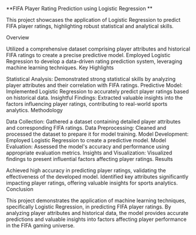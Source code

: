 
**FIFA Player Rating Prediction using Logistic Regression
**

This project showcases the application of Logistic Regression to predict FIFA player ratings, highlighting robust statistical and analytical skills.

Overview

Utilized a comprehensive dataset comprising player attributes and historical FIFA ratings to create a precise predictive model.
Employed Logistic Regression to develop a data-driven rating prediction system, leveraging machine learning techniques.
Key Highlights

Statistical Analysis: Demonstrated strong statistical skills by analyzing player attributes and their correlation with FIFA ratings.
Predictive Model: Implemented Logistic Regression to accurately predict player ratings based on historical data.
Insightful Findings: Extracted valuable insights into the factors influencing player ratings, contributing to real-world sports analytics.
Methodology

Data Collection: Gathered a dataset containing detailed player attributes and corresponding FIFA ratings.
Data Preprocessing: Cleaned and processed the dataset to prepare it for model training.
Model Development: Employed Logistic Regression to create a predictive model.
Model Evaluation: Assessed the model's accuracy and performance using appropriate evaluation metrics.
Insights and Visualization: Visualized findings to present influential factors affecting player ratings.
Results

Achieved high accuracy in predicting player ratings, validating the effectiveness of the developed model.
Identified key attributes significantly impacting player ratings, offering valuable insights for sports analytics.
Conclusion

This project demonstrates the application of machine learning techniques, specifically Logistic Regression, in predicting FIFA player ratings. By analyzing player attributes and historical data, the model provides accurate predictions and valuable insights into factors affecting player performance in the FIFA gaming universe.
